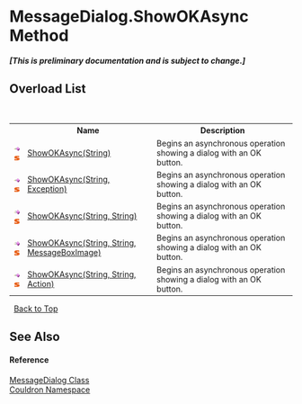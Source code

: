 # MessageDialog.ShowOKAsync Method 
 _**\[This is preliminary documentation and is subject to change.\]**_


## Overload List
&nbsp;<table><tr><th></th><th>Name</th><th>Description</th></tr><tr><td>![Public method](media/pubmethod.gif "Public method")![Static member](media/static.gif "Static member")</td><td><a href="M_Couldron_MessageDialog_ShowOKAsync">ShowOKAsync(String)</a></td><td>
Begins an asynchronous operation showing a dialog with an OK button.</td></tr><tr><td>![Public method](media/pubmethod.gif "Public method")![Static member](media/static.gif "Static member")</td><td><a href="M_Couldron_MessageDialog_ShowOKAsync_1">ShowOKAsync(String, Exception)</a></td><td>
Begins an asynchronous operation showing a dialog with an OK button.</td></tr><tr><td>![Public method](media/pubmethod.gif "Public method")![Static member](media/static.gif "Static member")</td><td><a href="M_Couldron_MessageDialog_ShowOKAsync_2">ShowOKAsync(String, String)</a></td><td>
Begins an asynchronous operation showing a dialog with an OK button.</td></tr><tr><td>![Public method](media/pubmethod.gif "Public method")![Static member](media/static.gif "Static member")</td><td><a href="M_Couldron_MessageDialog_ShowOKAsync_3">ShowOKAsync(String, String, MessageBoxImage)</a></td><td>
Begins an asynchronous operation showing a dialog with an OK button.</td></tr><tr><td>![Public method](media/pubmethod.gif "Public method")![Static member](media/static.gif "Static member")</td><td><a href="M_Couldron_MessageDialog_ShowOKAsync_4">ShowOKAsync(String, String, Action)</a></td><td>
Begins an asynchronous operation showing a dialog with an OK button.</td></tr></table>&nbsp;
<a href="#messagedialog.showokasync-method">Back to Top</a>

## See Also


#### Reference
<a href="T_Couldron_MessageDialog">MessageDialog Class</a><br /><a href="N_Couldron">Couldron Namespace</a><br />